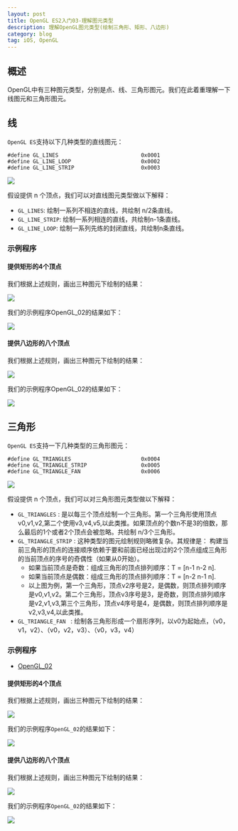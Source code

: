 ```yaml
---
layout: post
title: OpenGL ES2入门03-理解图元类型
description: 理解OpenGL图元类型(绘制三角形、矩形、八边形)
category: blog
tag: iOS, OpenGL
---
```


## 概述 

OpenGL中有三种图元类型，分别是点、线、三角形图元。我们在此着重理解一下线图元和三角形图元。

## 线

`OpenGL ES`支持以下几种类型的直线图元： 

```
#define GL_LINES                          0x0001
#define GL_LINE_LOOP                      0x0002
#define GL_LINE_STRIP                     0x0003
```

![](http://pwzj6xche.bkt.clouddn.com/20190830_opengl_06.png)

假设提供 n 个顶点，我们可以对直线图元类型做以下解释：

* `GL_LINES`: 绘制一系列不相连的直线，共绘制 n/2条直线。
* `GL_LINE_STRIP`: 绘制一系列相连的直线，共绘制n-1条直线。
* `GL_LINE_LOOP`: 绘制一系列先练的封闭直线，共绘制n条直线。

### 示例程序 

#### 提供矩形的4个顶点

我们根据上述规则，画出三种图元下绘制的结果： 

![](http://pwzj6xche.bkt.clouddn.com/20190903_opengl_01.png)

我们的示例程序OpenGL_02的结果如下：

![](http://pwzj6xche.bkt.clouddn.com/20190903_opengl_03.gif)

#### 提供八边形的八个顶点

我们根据上述规则，画出三种图元下绘制的结果： 

![](http://pwzj6xche.bkt.clouddn.com/20190903_opengl_02.png)

我们的示例程序OpenGL_02的结果如下：

![](http://pwzj6xche.bkt.clouddn.com/20190903_opengl_04.gif)


## 三角形

`OpenGL ES`支持一下几种类型的三角形图元： 

```
#define GL_TRIANGLES                      0x0004
#define GL_TRIANGLE_STRIP                 0x0005
#define GL_TRIANGLE_FAN                   0x0006
```

![](http://pwzj6xche.bkt.clouddn.com/20190830_opengl_01.png)

假设提供 n 个顶点，我们可以对三角形图元类型做以下解释：

* `GL_TRIANGLES` : 是以每三个顶点绘制一个三角形。第一个三角形使用顶点v0,v1,v2,第二个使用v3,v4,v5,以此类推。如果顶点的个数n不是3的倍数，那么最后的1个或者2个顶点会被忽略。共绘制 n/3个三角形。 
* `GL_TRIANGLE_STRIP` :  这种类型的图元绘制规则略微复杂。其规律是： 构建当前三角形的顶点的连接顺序依赖于要和前面已经出现过的2个顶点组成三角形的当前顶点的序号的奇偶性（如果从0开始）。
	* 如果当前顶点是奇数：组成三角形的顶点排列顺序：T = [n-1 n-2 n].
	* 如果当前顶点是偶数：组成三角形的顶点排列顺序：T = [n-2 n-1 n].
	* 以上图为例，第一个三角形，顶点v2序号是2，是偶数，则顶点排列顺序是v0,v1,v2。第二个三角形，顶点v3序号是3，是奇数，则顶点排列顺序是v2,v1,v3,第三个三角形，顶点v4序号是4，是偶数，则顶点排列顺序是v2,v3,v4,以此类推。
* `GL_TRIANGLE_FAN `  :  绘制各三角形形成一个扇形序列，以v0为起始点，（v0，v1，v2）、（v0，v2，v3）、（v0，v3，v4）

### 示例程序 

* [OpenGL_02](https://github.com/mediaios/OpenGL-iOS/tree/master/Demos/OpenGL_02)


#### 提供矩形的4个顶点

我们根据上述规则，画出三种图元下绘制的结果： 

![](http://pwzj6xche.bkt.clouddn.com/20190830_opengl_02.png)


我们的示例程序`OpenGL_02`的结果如下： 

![](http://pwzj6xche.bkt.clouddn.com/20190830_opengl_04.gif)


#### 提供八边形的八个顶点

我们根据上述规则，画出三种图元下绘制的结果： 

![](http://pwzj6xche.bkt.clouddn.com/20190830_opengl_03.png)


我们的示例程序`OpenGL_02`的结果如下： 

![](http://pwzj6xche.bkt.clouddn.com/20190830_opengl_05.gif)
